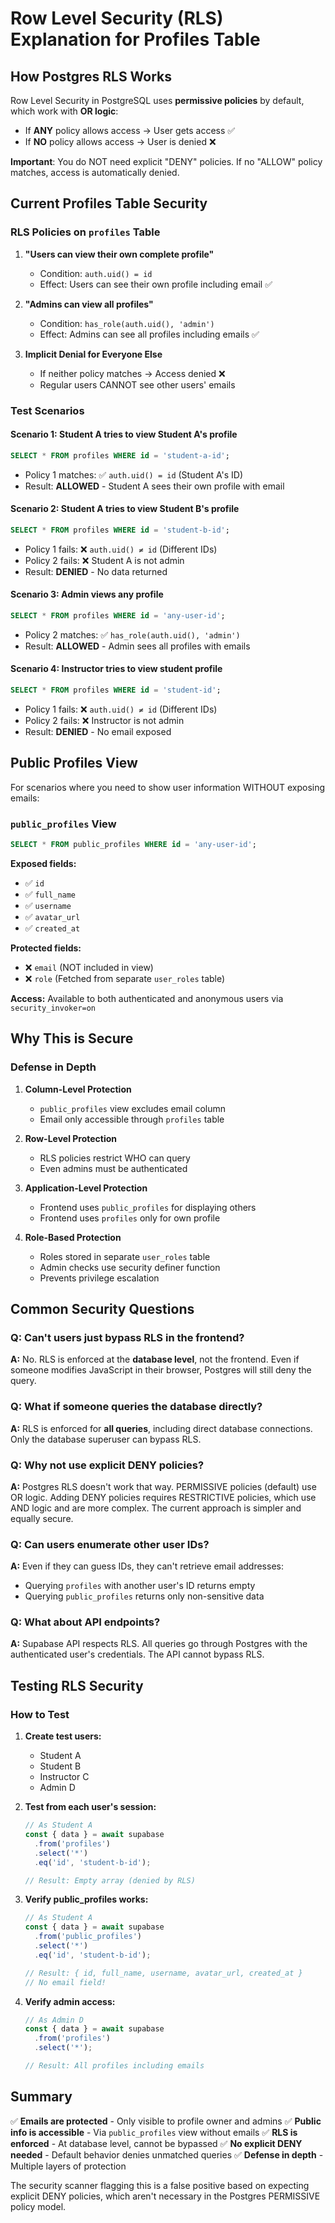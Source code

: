 # Row Level Security (RLS) Explanation for Profiles Table

## How Postgres RLS Works

Row Level Security in PostgreSQL uses **permissive policies** by default, which work with **OR logic**:
- If **ANY** policy allows access → User gets access ✅
- If **NO** policy allows access → User is denied ❌

**Important**: You do NOT need explicit "DENY" policies. If no "ALLOW" policy matches, access is automatically denied.

## Current Profiles Table Security

### RLS Policies on `profiles` Table

1. **"Users can view their own complete profile"**
   - Condition: `auth.uid() = id`
   - Effect: Users can see their own profile including email ✅

2. **"Admins can view all profiles"**
   - Condition: `has_role(auth.uid(), 'admin')`
   - Effect: Admins can see all profiles including emails ✅

3. **Implicit Denial for Everyone Else**
   - If neither policy matches → Access denied ❌
   - Regular users CANNOT see other users' emails

### Test Scenarios

#### Scenario 1: Student A tries to view Student A's profile
```sql
SELECT * FROM profiles WHERE id = 'student-a-id';
```
- Policy 1 matches: ✅ `auth.uid() = id` (Student A's ID)
- Result: **ALLOWED** - Student A sees their own profile with email

#### Scenario 2: Student A tries to view Student B's profile
```sql
SELECT * FROM profiles WHERE id = 'student-b-id';
```
- Policy 1 fails: ❌ `auth.uid() ≠ id` (Different IDs)
- Policy 2 fails: ❌ Student A is not admin
- Result: **DENIED** - No data returned

#### Scenario 3: Admin views any profile
```sql
SELECT * FROM profiles WHERE id = 'any-user-id';
```
- Policy 2 matches: ✅ `has_role(auth.uid(), 'admin')`
- Result: **ALLOWED** - Admin sees all profiles with emails

#### Scenario 4: Instructor tries to view student profile
```sql
SELECT * FROM profiles WHERE id = 'student-id';
```
- Policy 1 fails: ❌ `auth.uid() ≠ id` (Different IDs)
- Policy 2 fails: ❌ Instructor is not admin
- Result: **DENIED** - No email exposed

## Public Profiles View

For scenarios where you need to show user information WITHOUT exposing emails:

### `public_profiles` View
```sql
SELECT * FROM public_profiles WHERE id = 'any-user-id';
```

**Exposed fields:**
- ✅ `id`
- ✅ `full_name`
- ✅ `username`
- ✅ `avatar_url`
- ✅ `created_at`

**Protected fields:**
- ❌ `email` (NOT included in view)
- ❌ `role` (Fetched from separate `user_roles` table)

**Access:** Available to both authenticated and anonymous users via `security_invoker=on`

## Why This is Secure

### Defense in Depth

1. **Column-Level Protection**
   - `public_profiles` view excludes email column
   - Email only accessible through `profiles` table

2. **Row-Level Protection**
   - RLS policies restrict WHO can query
   - Even admins must be authenticated

3. **Application-Level Protection**
   - Frontend uses `public_profiles` for displaying others
   - Frontend uses `profiles` only for own profile

4. **Role-Based Protection**
   - Roles stored in separate `user_roles` table
   - Admin checks use security definer function
   - Prevents privilege escalation

## Common Security Questions

### Q: Can't users just bypass RLS in the frontend?
**A:** No. RLS is enforced at the **database level**, not the frontend. Even if someone modifies JavaScript in their browser, Postgres will still deny the query.

### Q: What if someone queries the database directly?
**A:** RLS is enforced for **all queries**, including direct database connections. Only the database superuser can bypass RLS.

### Q: Why not use explicit DENY policies?
**A:** Postgres RLS doesn't work that way. PERMISSIVE policies (default) use OR logic. Adding DENY policies requires RESTRICTIVE policies, which use AND logic and are more complex. The current approach is simpler and equally secure.

### Q: Can users enumerate other user IDs?
**A:** Even if they can guess IDs, they can't retrieve email addresses:
- Querying `profiles` with another user's ID returns empty
- Querying `public_profiles` returns only non-sensitive data

### Q: What about API endpoints?
**A:** Supabase API respects RLS. All queries go through Postgres with the authenticated user's credentials. The API cannot bypass RLS.

## Testing RLS Security

### How to Test

1. **Create test users:**
   - Student A
   - Student B  
   - Instructor C
   - Admin D

2. **Test from each user's session:**
   ```javascript
   // As Student A
   const { data } = await supabase
     .from('profiles')
     .select('*')
     .eq('id', 'student-b-id');
   
   // Result: Empty array (denied by RLS)
   ```

3. **Verify public_profiles works:**
   ```javascript
   // As Student A
   const { data } = await supabase
     .from('public_profiles')
     .select('*')
     .eq('id', 'student-b-id');
   
   // Result: { id, full_name, username, avatar_url, created_at }
   // No email field!
   ```

4. **Verify admin access:**
   ```javascript
   // As Admin D
   const { data } = await supabase
     .from('profiles')
     .select('*');
   
   // Result: All profiles including emails
   ```

## Summary

✅ **Emails are protected** - Only visible to profile owner and admins
✅ **Public info is accessible** - Via `public_profiles` view without emails
✅ **RLS is enforced** - At database level, cannot be bypassed
✅ **No explicit DENY needed** - Default behavior denies unmatched queries
✅ **Defense in depth** - Multiple layers of protection

The security scanner flagging this is a false positive based on expecting explicit DENY policies, which aren't necessary in the Postgres PERMISSIVE policy model.
